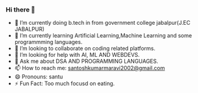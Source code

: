 ### Hi there 👋

<!--
**santoshmaravi7/santoshmaravi7** is a ✨ _special_ ✨ repository because its `README.md` (this file) appears on your GitHub profile.

Here are some ideas to get you started:
-->
- 🔭 I’m currently doing b.tech in from government college jabalpur(J.EC JABALPUR)
- 🌱 I’m currently learning Artificial Learning,Machine Learning and some programmming languages.
- 👯 I’m looking to collaborate on coding related platforms.
- 🤔 I’m looking for help with AI, ML AND WEBDEVS.
- 💬 Ask me about DSA AND PROGRAMMING LANGUAGES.
- 📫 How to reach me: santoshkumarmaravi2002@gmail.com
- 😄 Pronouns: santu
- ⚡ Fun Fact: Too much focusd on eating.


